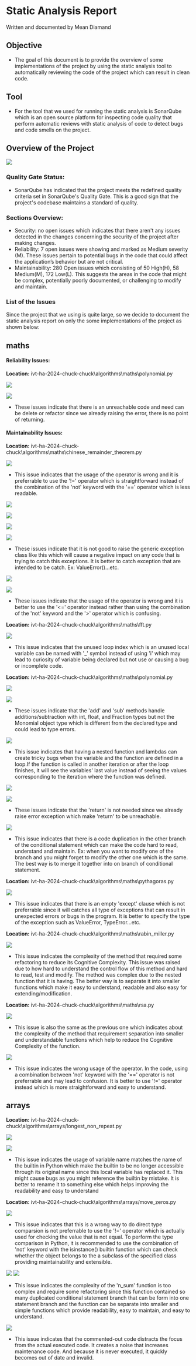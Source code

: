 # Static Analysis Report

Written and documented by Mean Diamand

## Objective

- The goal of this document is to provide the overview of some implementations of the project by using the static analysis tool to automatically reviewing the code of the project which can result in clean code.

## Tool

- For the tool that we used for running the static analysis is SonarQube which is an open source platform for inspecting code quality that perform automatic reviews with static analysis of code to detect bugs and code smells on the project.

## Overview of the Project

![](f1.png)

### Quality Gate Status:

- SonarQube has indicated that the project meets the redefined quality criteria set in SonarQube's Quality Gate. This is a good sign that the project's codebase maintains a standard of quality.

### Sections Overview:

- Security: no open issues which indicates that there aren't any issues detected in the changes concerning the security of the project after making changes.
- Reliability: 7 open issues were showing and marked as Medium severity (M). These issues pertain to potential bugs in the code that could affect the application’s behavior but are not critical.
- Maintainability: 280 Open issues which consisting of 50 High(H), 58 Medium(M), 172 Low(L). This suggests the areas in the code that might be complex, potentially poorly documented, or challenging to modify and maintain.

### List of the Issues

Since the project that we using is quite large, so we decide to document the static analysis report on only the some implementations of the project as shown below:

## maths

#### Reliability Issues:

**Location:** ivt-ha-2024-chuck-chuck\algorithms\maths\polynomial.py

![](f2.png)

![](f3.png)

- These issues indicate that there is an unreachable code and need can be delete or refactor since we already raising the error, there is no point of returning.

#### Maintainability Issues:

**Location:** ivt-ha-2024-chuck-chuck\algorithms\maths\chinese_remainder_theorem.py

![](f4.png)

- This issue indicates that the usage of the operator is wrong and it is preferrable to use the '!=' operator which is straightforward instead of the combination of the 'not' keyword with the '==' operator which is less readable.

![](f5.png)

![](f7.png)

![](f9.png)

![](f10.png)

- These issues indicate that it is not good to raise the generic exception class like this which will cause a negative impact on any code that is trying to catch this exceptions. It is better to catch exception that are intended to be catch. Ex: ValueError()...etc.

![](f6.png)

![](f8.png)

- These issues indicate that the usage of the operator is wrong and it is better to use the '<=' operator instead rather than using the combination of the 'not' keyword and the '>' operator which is confusing.

**Location:** ivt-ha-2024-chuck-chuck\algorithms\maths\fft.py

![](f11.png)

- This issue indicates that the unused loop index which is an unused local variable can be named with '\_' symbol instead of using 'i' which may lead to curiosity of variable being declared but not use or causing a bug or incomplete code.

**Location:** ivt-ha-2024-chuck-chuck\algorithms\maths\polynomial.py

![](f12.png)

![](f13.png)

- These issues indicate that the 'add' and 'sub' methods handle additions/subtraction with int, float, and Fraction types but not the Monomial object type which is different from the declared type and could lead to type errors.

![](f14.png)

- This issue indicates that having a nested function and lambdas can create tricky bugs when the variable and the function are defined in a loop.If the function is called in another iteration or after the loop finishes, it will see the variables' last value instead of seeing the values corresponding to the iteration where the function was defined.

![](f15.png)

![](f16.png)

- These issues indicate that the 'return' is not needed since we already raise error exception which make 'return' to be unreachable.

![](f17.png)

- This issue indicates that there is a code duplication in the other branch of the conditional statement which can make the code hard to read, understand and maintain. Ex: when you want to modify one of the branch and you might forget to modify the other one which is the same. The best way is to merge it together into on branch of conditional statement.

**Location:** ivt-ha-2024-chuck-chuck\algorithms\maths\pythagoras.py

![](f18.png)

- This issue indicates that there is an empty 'except' clause which is not preferrable since it will catches all type of exceptions that can result in unexpected errors or bugs in the program. It is better to specify the type of the exception such as ValueError, TypeError...etc.

**Location:** ivt-ha-2024-chuck-chuck\algorithms\maths\rabin_miller.py

![](f20.png)

- This issue indicates the complexity of the method that required some refactoring to reduce its Cognitive Complexity. This issue was raised due to how hard to understand the control flow of this method and hard to read, test and modify. The method was complex due to the nested function that it is having. The better way is to separate it into smaller functions which make it easy to understand, readable and also easy for extending/modification.

**Location:** ivt-ha-2024-chuck-chuck\algorithms\maths\rsa.py

![](f21.png)

- This issue is also the same as the previous one which indicates about the complexity of the method that requirement separation into smaller and understandable functions which help to reduce the Cognitive Complexity of the function.

![](f22.png)

- This issue indicates the wrong usage of the operator. In the code, using a combination between 'not' keyword with the '==' operator is not preferrable and may lead to confusion. It is better to use '!=' operator instead which is more straightforward and easy to understand.

## arrays

**Location:** ivt-ha-2024-chuck-chuck\algorithms\arrays/longest_non_repeat.py

![](f23.png)

![](f24.png)

- This issue indicates the usage of variable name matches the name of the builtin in Python which make the builtin to be no longer accessible through its original name since this local variable has replaced it. This might cause bugs as you might reference the builtin by mistake. It is better to rename it to something else which helps improving the readability and easy to understand

**Location:** ivt-ha-2024-chuck-chuck\algorithms\arrays/move_zeros.py

![](f25.png)

- This issue indicates that this is a wrong way to do direct type comparsion is not preferrable to use the '!=' operator which is actually used for checking the value that is not equal. To perform the type comparison in Python, it is recommended to use the combination of 'not' keyword with the isinstance() builtin function which can check whether the object belongs to the a subclass of the specified class providing maintainability and extensible.

![](f26.png)
![](f27.png)

- This issue indicates the complexity of the 'n_sum' function is too complex and require some refactoring since this function contained so many duplicated conditional statement branch that can be form into one statement branch and the function can be separate into smaller and simple functions which provide readability, easy to maintain, and easy to understand.

![](f28.png)

- This issue indicates that the commented-out code distracts the focus from the actual executed code. It creates a noise that increases maintenance code. And because it is never executed, it quickly becomes out of date and invalid.
